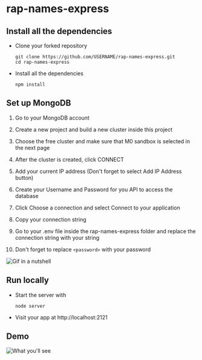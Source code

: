 # rap-names-express

## Install all the dependencies

- Clone your forked repository
    ```
    git clone https://github.com/USERNAME/rap-names-express.git
    cd rap-names-express
    ```
- Install all the dependencies
    ```
    npm install
    ```

## Set up MongoDB

1. Go to your MongoDB account

2. Create a new project and build a new cluster inside this project

3. Choose the free cluster and make sure that M0 sandbox is selected in the next page

4. After the cluster is created, click CONNECT

5. Add your current IP address (Don't forget to select Add IP Address button)

6. Create your Username and Password for you API to access the database

7. Click Choose a connection and select Connect to your application

8. Copy your connection string

9. Go to your .env file inside the rap-names-express folder and replace the connection string with your string

10. Don't forget to replace `<password>` with your password

![Gif in a nutshell](https://cvws.icloud-content.com/B/AVZ6P7Azd--C4rMdZjc8qvOyJAwrAXxcJcqe1vXjjIxyExbHHSc-3T7e/Rapper-Names-Express+MongoDB+setup.gif?o=Aja-MODbGfPAKBORKRNAQD5QjkGRxLMxn0T_L_0cNoW6&v=1&x=3&a=CAogV3InePBaWnJg6cgUGwBj0kcN2qHr04RQ9EWg_e8O4zUSbRC7r-evjy8Y26aesI8vIgEAUgSyJAwrWgQ-3T7eaiYaNhsbM7kKgNACmrpzHHcjV8pXYV6mfQKd01h4EICNWKZYvz2l_3Imz-2cZOM8s9YMvwsKjFo-yvE1jXn9ie7ucafeoYw4ImqZOT4MvxU&e=1619035394&fl=&r=04d39f85-4966-499f-ada1-743037cce1e5-1&k=HrYWYaPKcySSqJ8ZWiVqJw&ckc=com.apple.clouddocs&ckz=com.apple.CloudDocs&p=34&s=jHCJ8s3NIXWyiYU-P68o-D-TpY4&cd=i)

## Run locally

- Start the server with 
    ```
    node server
    ```

- Visit your app at http://localhost:2121


## Demo

![What you'll see]()

